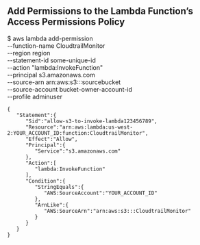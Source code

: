## Add Permissions to the Lambda Function’s Access Permissions Policy

$ aws lambda add-permission \
--function-name CloudtrailMonitor \
--region region \
--statement-id some-unique-id \
--action "lambda:InvokeFunction" \
--principal s3.amazonaws.com \
--source-arn arn:aws:s3:::sourcebucket \
--source-account bucket-owner-account-id \
--profile adminuser

```
{  
   "Statement":{  
      "Sid":"allow-s3-to-invoke-lambda123456789",
      "Resource":"arn:aws:lambda:us-west-2:YOUR_ACCOUNT_ID:function:CloudtrailMonitor",
      "Effect":"Allow",
      "Principal":{  
         "Service":"s3.amazonaws.com"
      },
      "Action":[  
         "lambda:InvokeFunction"
      ],
      "Condition":{  
         "StringEquals":{  
            "AWS:SourceAccount":"YOUR_ACCOUNT_ID"
         },
         "ArnLike":{  
            "AWS:SourceArn":"arn:aws:s3:::CloudtrailMonitor"
         }
      }
   }
}
```
